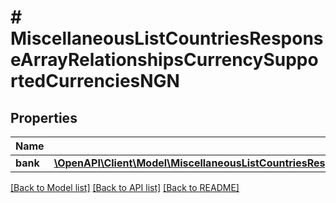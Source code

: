 # # MiscellaneousListCountriesResponseArrayRelationshipsCurrencySupportedCurrenciesNGN

## Properties

Name | Type | Description | Notes
------------ | ------------- | ------------- | -------------
**bank** | [**\OpenAPI\Client\Model\MiscellaneousListCountriesResponseArrayRelationshipsCurrencySupportedCurrenciesNGNBank**](MiscellaneousListCountriesResponseArrayRelationshipsCurrencySupportedCurrenciesNGNBank.md) |  |

[[Back to Model list]](../../README.md#models) [[Back to API list]](../../README.md#endpoints) [[Back to README]](../../README.md)
